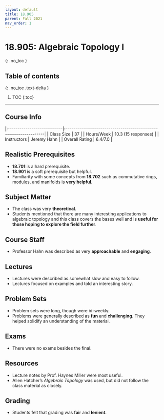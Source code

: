 ```yaml
---
layout: default
title: 18.905
parent: Fall 2021
nav_order: 1
---
```


# 18.905: Algebraic Topology I
{: .no_toc }

## Table of contents
{: .no_toc .text-delta }

1. TOC
{:toc}

---

## Course Info

|:----------------------------|:-------------------------------------------------------------------|
| Class Size    		| 37                                                           		|
| Hours/Week        	| 10.3 (15 responses)                                          	| 
| Instructors         	| Jeremy Hahn						|
| Overall Rating	| 6.4/7.0						|

## Realistic Prerequisites
* **18.701** is a hard prerequisite.
* **18.901** is a soft prerequisite but helpful.
* Familiarity with some concepts from **18.702** such as commutative rings, modules, and manifolds is **very helpful**.

## Subject Matter
* The class was very **theoretical**. 
* Students mentioned that there are many interesting applications to algebraic topology and this class covers the bases well and is **useful for those hoping to explore the field further**.


## Course Staff
* Professor Hahn was described as very **approachable** and **engaging**.

## Lectures
* Lectures were described as somewhat slow and easy to follow.
* Lectures focused on examples and told an interesting story.


## Problem Sets
* Problem sets were long, though were bi-weekly.
* Problems were generally described as **fun** and **challenging**. They helped solidify an understanding of the material.


## Exams
* There were no exams besides the final.

## Resources
* Lecture notes by Prof. Haynes Miller were most useful.
* Allen Hatcher’s *Algebraic Topology* was used, but did not follow the class material as closely.

## Grading
* Students felt that grading was **fair** and **lenient**. 

